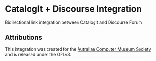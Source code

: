 # CatalogIt + Discourse Integration

Bidirectional link integration between CatalogIt and Discourse Forum

## Attributions

This integration was created for the [Autralian Computer Museum Society](https://acms.org.au) and is released under the GPLv3.
